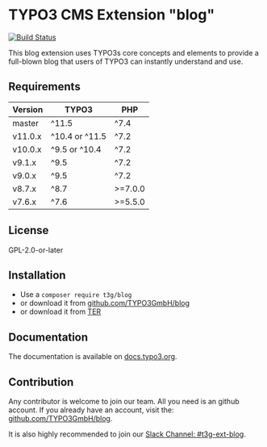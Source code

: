 # TYPO3 CMS Extension "blog"

[![Build Status](https://github.com/typo3gmbh/blog/workflows/CI/badge.svg?branch=master)](https://github.com/TYPO3GmbH/blog/actions)

This blog extension uses TYPO3s core concepts and elements to provide a full-blown blog that users of TYPO3 can instantly understand and use.

## Requirements

| Version  | TYPO3                 | PHP      |
|----------|-----------------------|----------|
| master   | ^11.5                 | ^7.4     |
| v11.0.x  | ^10.4 or ^11.5        | ^7.2     |
| v10.0.x  |  ^9.5 or ^10.4        | ^7.2     |
| v9.1.x   |  ^9.5                 | ^7.2     |
| v9.0.x   |  ^9.5                 | ^7.2     |
| v8.7.x   |  ^8.7                 | >=7.0.0  |
| v7.6.x   |  ^7.6                 | >=5.5.0  |

## License
GPL-2.0-or-later

## Installation

* Use a `composer require t3g/blog`
* or download it from [github.com/TYPO3GmbH/blog](https://github.com/TYPO3GmbH/blog)
* or download it from [TER](https://extensions.typo3.org/extension/blog/)

## Documentation

The documentation is available on [docs.typo3.org](https://docs.typo3.org/p/t3g/blog/master/en-us/).

## Contribution

Any contributor is welcome to join our team. All you need is an github account.
If you already have an account, visit the: [github.com/TYPO3GmbH/blog](https://github.com/TYPO3GmbH/blog).

It is also highly recommended to join our [Slack Channel: #t3g-ext-blog](https://typo3.slack.com/archives/t3g-ext-blog).
